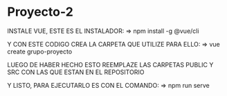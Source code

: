 # Proyecto-2

INSTALE VUE, ESTE ES EL INSTALADOR:
=> npm install -g @vue/cli

Y CON ESTE CODIGO CREA LA CARPETA QUE UTILIZE PARA ELLO:
=> vue create grupo-proyecto

LUEGO DE HABER HECHO ESTO REEMPLAZE LAS CARPETAS PUBLIC Y SRC 
CON LAS QUE ESTAN EN EL REPOSITORIO

Y LISTO, PARA EJECUTARLO ES CON EL COMANDO:
=> npm run serve
